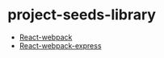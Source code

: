 # project-seeds-library

- [React-webpack](https://github.com/gauravmehla/project-seeds-library/tree/master/react-webpack-base)
- [React-webpack-express](https://github.com/gauravmehla/project-seeds-library/tree/master/react-webpack-express-seed)
